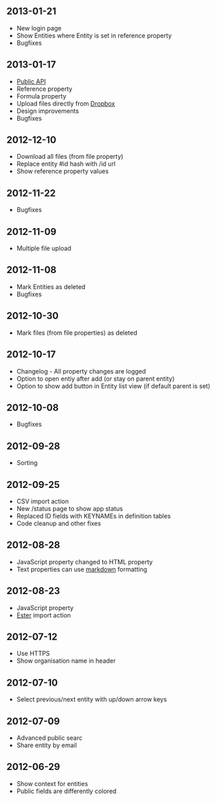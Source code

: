## 2013-01-21
* New login page
* Show Entities where Entity is set in reference property
* Bugfixes

## 2013-01-17
* [Public API](https://github.com/argoroots/Entu/wiki/API)
* Reference property
* Formula property
* Upload files directly from [Dropbox](https://www.dropbox.com)
* Design improvements
* Bugfixes

## 2012-12-10
* Download all files (from file property)
* Replace entity #id hash with /id url
* Show reference property values

## 2012-11-22
* Bugfixes

## 2012-11-09
* Multiple file upload

## 2012-11-08
* Mark Entities as deleted
* Bugfixes

## 2012-10-30
* Mark files (from file properties) as deleted

## 2012-10-17
* Changelog - All property changes are logged
* Option to open entiy after add (or stay on parent entity)
* Option to show add button in Entity list view (if default parent is set)

## 2012-10-08
* Bugfixes

## 2012-09-28
* Sorting

## 2012-09-25
* CSV import action
* New /status page to show app status
* Replaced ID fields with KEYNAMEs in definition tables
* Code cleanup and other fixes

## 2012-08-28
* JavaScript property changed to HTML property
* Text properties can use [markdown](http://daringfireball.net/projects/markdown/) formatting

## 2012-08-23
* JavaScript property
* [Ester](http://www.elnet.ee/ester/) import action

## 2012-07-12
* Use HTTPS
* Show organisation name in header

## 2012-07-10
* Select previous/next entity with up/down arrow keys

## 2012-07-09
* Advanced public searc
* Share entity by email

## 2012-06-29
* Show context for entities
* Public fields are differently colored
